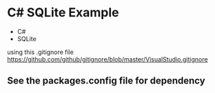 # C# SQLite Example
  - C#
  - SQLite


using this .gitignore file
https://github.com/github/gitignore/blob/master/VisualStudio.gitignore

## See the packages.config file for dependency